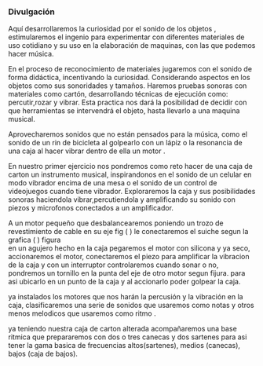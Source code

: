 ### Divulgación


Aquí desarrollaremos la curiosidad por el sonido de los objetos , estimularemos el ingenio para experimentar con diferentes materiales de uso cotidiano y su uso en la elaboración de  maquinas, con las que podemos hacer música.

En el proceso de reconocimiento de materiales jugaremos con el sonido de forma didáctica, incentivando  la curiosidad. Considerando aspectos en los objetos como sus sonoridades y tamaños. Haremos pruebas sonoras con materiales como cartón, desarrollando técnicas de ejecución como: percutir,rozar y vibrar. Esta practica nos dará la posibilidad de decidir con que herramientas se intervendrá el objeto, hasta llevarlo a una maquina musical.

Aprovecharemos sonidos que no están pensados para la música, como el sonido de un rin de bicicleta al golpearlo con un lápiz  o la resonancia de una caja al hacer vibrar dentro de ella  un motor .


En nuestro primer ejercicio nos pondremos como reto hacer de una caja de carton un instrumento musical, inspirandonos en el sonido de un celular en modo vibrador encima de una mesa o el sonido de un control de videojuegos cuando tiene vibrador. Exploraremos la caja y sus posibilidades sonoras haciendola vibrar,percutiendola y amplificando su sonido con piezos y microfonos conectados a un amplificador.


A un motor pequeño que desbalancearemos poniendo un trozo de revestimiento de cable en su eje fig ( ) le conectaremos el  suiche segun la grafica (  )  figura  
en un agujero hecho en la caja pegaremos el motor con silicona y ya seco, accionaremos el motor, conectaremos el piezo para amplificar la vibracion de la caja y con un interruptor controlaremos cuando sonar o no, pondremos un tornillo en la punta del eje de otro  motor segun fijura.
para asi ubicarlo en un punto de la caja y al accionarlo poder golpear la caja.

ya instalados los  motores que nos harán la percusión y la vibración en la caja, clasificaremos una serie de sonidos  que usaremos como  notas y otros menos melodicos que usaremos como ritmo . 

ya teniendo nuestra caja de carton alterada  acompañaremos una base ritmica que prepararemos con  dos o tres canecas y dos sartenes para asi tener la gama basica de frecuencias altos(sartenes), medios (canecas), bajos (caja de bajos).


 



























